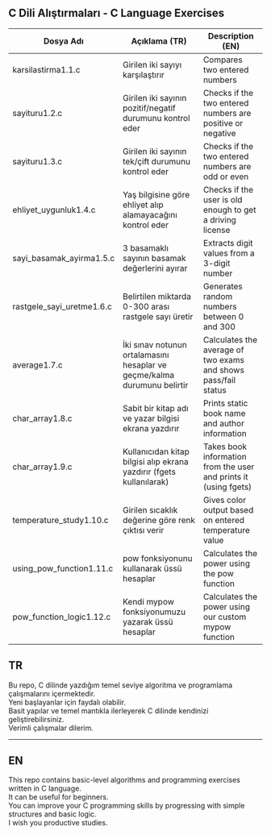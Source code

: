 ## C Dili Alıştırmaları - C Language Exercises

| Dosya Adı                 | Açıklama (TR)                                                            | Description (EN) |
|---------------------------|--------------------------------------------------------------------------|------------------------------------------------------------| 
| karsilastirma1.1.c        | Girilen iki sayıyı karşılaştırır                                         | Compares two entered numbers |
| sayituru1.2.c             | Girilen iki sayının pozitif/negatif durumunu kontrol eder                | Checks if the two entered numbers are positive or negative |
| sayituru1.3.c             | Girilen iki sayının tek/çift durumunu kontrol eder                       | Checks if the two entered numbers are odd or even |
| ehliyet_uygunluk1.4.c     | Yaş bilgisine göre ehliyet alıp alamayacağını kontrol eder               | Checks if the user is old enough to get a driving license |
| sayi_basamak_ayirma1.5.c  | 3 basamaklı sayının basamak değerlerini ayırar                           | Extracts digit values from a 3-digit number |
| rastgele_sayi_uretme1.6.c | Belirtilen miktarda 0-300 arası rastgele sayı üretir                     | Generates random numbers between 0 and 300 |
| average1.7.c              | İki sınav notunun ortalamasını hesaplar ve geçme/kalma durumunu belirtir | Calculates the average of two exams and shows pass/fail status |
| char_array1.8.c           | Sabit bir kitap adı ve yazar bilgisi ekrana yazdırır                     | Prints static book name and author information |
| char_array1.9.c           | Kullanıcıdan kitap bilgisi alıp ekrana yazdırır (fgets kullanılarak)     | Takes book information from the user and prints it (using fgets) |
| temperature_study1.10.c   | Girilen sıcaklık değerine göre renk çıktısı verir                        | Gives color output based on entered temperature value|
| using_pow_function1.11.c  | pow fonksiyonunu kullanarak üssü hesaplar                                | Calculates the power using the pow function |
| pow_function_logic1.12.c  | Kendi mypow fonksiyonumuzu yazarak üssü hesaplar                         | Calculates the power using our custom mypow function|
## TR

Bu repo, C dilinde yazdığım temel seviye algoritma ve programlama çalışmalarını içermektedir.  
Yeni başlayanlar için faydalı olabilir.  
Basit yapılar ve temel mantıkla ilerleyerek C dilinde kendinizi geliştirebilirsiniz.  
Verimli çalışmalar dilerim.

---

## EN

This repo contains basic-level algorithms and programming exercises written in C language.  
It can be useful for beginners.  
You can improve your C programming skills by progressing with simple structures and basic logic.  
I wish you productive studies.


